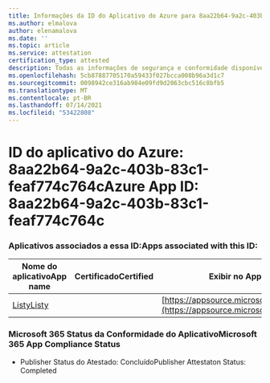 ```yaml
---
title: Informações da ID do Aplicativo do Azure para 8aa22b64-9a2c-403b-83c1-feaf774c764c
ms.author: elmalova
author: elenamalova
ms.date: ''
ms.topic: article
ms.service: attestation
certification_type: attested
description: Todas as informações de segurança e conformidade disponíveis para 8aa22b64-9a2c-403b-83c1-feaf774c764c.
ms.openlocfilehash: 5cb87887705170a59433f027bcca008b96a3d1c7
ms.sourcegitcommit: 0098942ce316ab984e09fd9d2063cbc516c8bfb5
ms.translationtype: MT
ms.contentlocale: pt-BR
ms.lasthandoff: 07/14/2021
ms.locfileid: "53422808"
---
```

# <a name="azure-app-id-8aa22b64-9a2c-403b-83c1-feaf774c764c"></a><span data-ttu-id="225b9-103">ID do aplicativo do Azure: 8aa22b64-9a2c-403b-83c1-feaf774c764c</span><span class="sxs-lookup"><span data-stu-id="225b9-103">Azure App ID: 8aa22b64-9a2c-403b-83c1-feaf774c764c</span></span>


### <a name="apps-associated-with-this-id"></a><span data-ttu-id="225b9-104">Aplicativos associados a essa ID:</span><span class="sxs-lookup"><span data-stu-id="225b9-104">Apps associated with this ID:</span></span>
| <span data-ttu-id="225b9-105">**Nome do aplicativo**</span><span class="sxs-lookup"><span data-stu-id="225b9-105">**App name**</span></span> | <span data-ttu-id="225b9-106">**Certificado**</span><span class="sxs-lookup"><span data-stu-id="225b9-106">**Certified**</span></span> | <span data-ttu-id="225b9-107">**Exibir no AppSource**</span><span class="sxs-lookup"><span data-stu-id="225b9-107">**View in AppSource**</span></span> |
|-|-|-|
| [<span data-ttu-id="225b9-108">Listy</span><span class="sxs-lookup"><span data-stu-id="225b9-108">Listy</span></span>](https://docs.microsoft.com/en-us/microsoft-365-app-certification/forward/WA200000798) |  | [https://appsource.microsoft.com/product/office/WA200000798](https://appsource.microsoft.com/product/office/WA200000798) |

### <a name="microsoft-365-app-compliance-status"></a><span data-ttu-id="225b9-109">Microsoft 365 Status da Conformidade do Aplicativo</span><span class="sxs-lookup"><span data-stu-id="225b9-109">Microsoft 365 App Compliance Status</span></span>
- <span data-ttu-id="225b9-110">Publisher Status do Atestado: Concluído</span><span class="sxs-lookup"><span data-stu-id="225b9-110">Publisher Attestaton Status: Completed</span></span>
